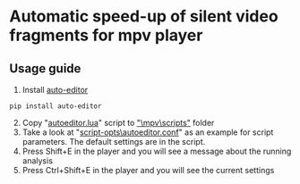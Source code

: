 # Automatic speed-up of silent video fragments for mpv player

## Usage guide
1. Install [auto-editor](https://github.com/WyattBlue/auto-editor)
```
pip install auto-editor
```
2. Copy "[autoeditor.lua](https://raw.githubusercontent.com/idMysteries/mpv-skip-silence/main/autoeditor.lua)" script to ["\mpv\scripts"](https://mpv.io/manual/master/#script-location) folder
3. Take a look at "[script-opts\autoeditor.conf](https://github.com/idMysteries/mpv-yt-dlp-files/blob/main/script-opts/autoeditor.conf)" as an example for script parameters. The default settings are in the script.
4. Press Shift+E in the player and you will see a message about the running analysis
5. Press Ctrl+Shift+E in the player and you will see the current settings
